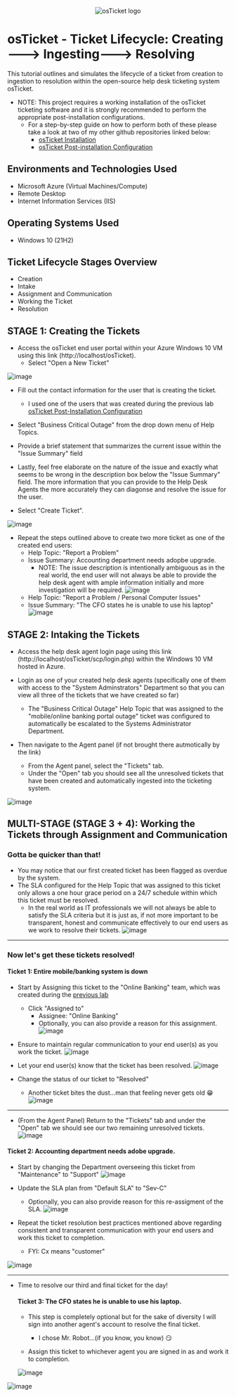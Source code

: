 <p align="center">
<img src="https://i.imgur.com/Clzj7Xs.png" alt="osTicket logo"/>
</p>

<h1>osTicket - Ticket Lifecycle: Creating ---> Ingesting---> Resolving</h1>
This tutorial outlines and simulates the lifecycle of a ticket from creation to ingestion to resolution within the open-source help desk ticketing system osTicket.<br />

<p>
 
  - NOTE: This project requires a working installation of the osTicket ticketing software and it is strongly recommended to perform the appropriate post-installation configurations.
    - For a step-by-step guide on how to perform both of these please take a look at two of my other github repositories linked below:
      - [osTicket Installation](https://github.com/CyberSecuriTim/osticket-installation)
      - [osTicket Post-installation Configuration](https://github.com/CyberSecuriTim/osticket-post-install-config)
  
</p>
<h2>Environments and Technologies Used</h2>

- Microsoft Azure (Virtual Machines/Compute)
- Remote Desktop
- Internet Information Services (IIS)

<h2>Operating Systems Used </h2>

- Windows 10</b> (21H2)

<h2>Ticket Lifecycle Stages Overview</h2>

- Creation
- Intake
- Assignment and Communication
- Working the Ticket
- Resolution

<h2>STAGE 1: Creating the Tickets</h2>

<p>

 - Access the osTicket end user portal within your Azure Windows 10 VM using this link (http://localhost/osTicket).
   - Select "Open a New Ticket"

![image](https://github.com/user-attachments/assets/a443bbe0-3b33-4ecf-bebc-acf6884ac87c)
  
   - Fill out the contact information for the user that is creating the ticket.
     - I used one of the users that was created during the previous lab [osTicket Post-Installation Configuration](https://github.com/CyberSecuriTim/osticket-post-install-config)
    
   - Select "Business Critical Outage" from the drop down menu of Help Topics.
   - Provide a brief statement that summarizes the current issue within the "Issue Summary" field
   - Lastly, feel free elaborate on the nature of the issue and exactly what seems to be wrong in the description box below the "Issue Summary" field. The more information that you 
     can provide to the Help Desk Agents the more accurately they can diagonse and resolve the issue for the user. 
   - Select "Create Ticket".


   ![image](https://github.com/user-attachments/assets/a715d51e-20d4-4b14-85d8-03b9cdcc0bd0)


  - Repeat the steps outlined above to create two more ticket as one of the created end users:
    - Help Topic: "Report a Problem"
    - Issue Summary: Accounting department needs adopbe upgrade.
      - NOTE: The issue description is intentionally ambiguous as in the real world, the end user will not always be able to provide the help desk agent with ample
        information initially and more investigation will be required. 
   ![image](https://github.com/user-attachments/assets/167e38f2-113a-424c-8cab-96ab3c0aa24a)
     - Help Topic: "Report a Problem / Personal Computer Issues"
     - Issue Summary: "The CFO states he is unable to use his laptop"
    ![image](https://github.com/user-attachments/assets/0b775085-680a-4e7f-a402-a1013e32beae)
</p>

<h2>
 STAGE 2: Intaking the Tickets
</h2>

<p>
 
 - Access the help desk agent login page using this link (http://localhost/osTicket/scp/login.php) within the Windows 10 VM hosted in Azure.
 - Login as one of your created  help desk agents (specifically one of them with access to the "System Adminstrators" Department so that you can view all 
  three of the tickets that we have created so far)
   - The "Business Critical Outage" Help Topic that was assigned to the "mobile/online banking portal outage" ticket was configured to automatically be 
     escalated to the Systems Administrator Department.

  - Then navigate to the Agent panel (if not brought there autmotically by the link)
    - From the Agent panel, select the "Tickets" tab.
    - Under the "Open" tab you should see all the unresolved tickets that have been created and automatically ingested into the ticketing system. 

 ![image](https://github.com/user-attachments/assets/b4e891d4-bd8c-44e5-b423-53af2a1ffa93)
</p>

<h2>
 MULTI-STAGE (STAGE 3 + 4): Working the Tickets through Assignment and Communication 
</h2>

<p>
 
 <h3> Gotta be quicker than that! </h3> 
 
  - You may notice that our first created ticket has been flagged as overdue by the system.
  - The SLA configured for the Help Topic that was 
    assigned to this ticket only allows a one hour grace period on a 24/7 schedule within which this ticket must be resolved.
      - In the real world as IT professionals we will not always be able to satisfy the SLA criteria but it is just as, if not more important to be transparent, honest 
        and communicate effectively to our end users as we work to resolve their tickets.
        ![image](https://github.com/user-attachments/assets/995f4123-eab3-4b86-ac8c-a09ffb3556fc)
---------------------------------------------------------------------------------------------------------------------------------------------------------------------------
 <h3> Now let's get these tickets resolved! </h3>

<h4> Ticket 1: Entire mobile/banking system is down</h4>

 - Start by Assigning this ticket to the "Online Banking" team, which was created during the [previous lab](https://github.com/CyberSecuriTim/osticket-post-install-config)
   - Click "Assigned to"
     - Assignee: "Online Banking"
     - Optionally, you can also provide a reason for this assignment.
   ![image](https://github.com/user-attachments/assets/c6bc0e4a-022e-4cf2-a9ad-729ae3025887)

 
 - Ensure to maintain regular communication to your end user(s) as you work the ticket.
![image](https://github.com/user-attachments/assets/595330b9-b989-4fe7-91b7-4f5d7fc2746e)

 - Let your end user(s) know that the ticket has been resolved.
   ![image](https://github.com/user-attachments/assets/6c990300-0c11-4308-98d0-3af86882d320)


  - Change the status of our ticket to "Resolved"
    - Another ticket bites the dust...man that feeling never gets old 😁
![image](https://github.com/user-attachments/assets/ee38ba09-f959-48d4-8aa1-01f85ef26c7d)

---------------------------------------------------------------------------------------------------------------------------------------------------------------------------
  - (From the Agent Panel) Return to the "Tickets" tab and under the "Open" tab we should see our two remaining unresolved tickets.
![image](https://github.com/user-attachments/assets/224bb27c-67b2-4dca-9b54-84feaed2ba58)



<h4> Ticket 2: Accounting department needs adobe upgrade. </h4>

- Start by changing the Department overseeing this ticket from "Maintenance" to "Support"
![image](https://github.com/user-attachments/assets/3d4f3f36-4176-45e9-b514-bf99c3d08198)

- Update the SLA plan from "Default SLA" to "Sev-C"
  - Optionally, you can also provide reason for this re-assigment of the SLA.
 ![image](https://github.com/user-attachments/assets/64a6e1af-1ef5-4d51-80d2-a89f2e330550)

- Repeat the ticket resolution best practices mentioned above regarding consistent and transparent communication with your end users and work this ticket to completion.
  - FYI: Cx means "customer"

![image](https://github.com/user-attachments/assets/14d0cb7b-03d9-4ef7-9297-3a42917ac4bc)

---------------------------------------------------------------------------------------------------------------------------------------------------------------------------
- Time to resolve our third and final ticket for the day!

  <h4> Ticket 3: The CFO states he is unable to use his laptop. </h4>

  - This step is completely optional but for the sake of diversity I will sign into another agent's account to resolve the final ticket.
    - I chose Mr. Robot...(if you know, you know) 😏
   
  - Assign this ticket to whichever agent you are signed in as and work it to completion.
 
  ![image](https://github.com/user-attachments/assets/d9302972-93b5-45d4-aa39-0ed0b48c1ee0)

![image](https://github.com/user-attachments/assets/1533451c-8d04-4aa9-ad04-ebd474845520)

</p>
 
